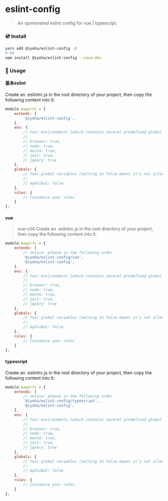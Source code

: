 # eslint-config
> An opinionated eslint config for vue | typescript.

### 💿 Install
```bash
yarn add @iyoha/eslint-config -D
# OR
npm install @iyoha/eslint-config --save-dev
```

### 🚀 Usage
#### 基本eslint
Create an .eslintrc.js in the root directory of your project, then copy the following content into it:
```js
module.exports = {
    extends: [
        '@iyoha/eslint-config',
    ],
    env: {
        // Your environments (which contains several predefined global variables)
        //
        // browser: true,
        // node: true,
        // mocha: true,
        // jest: true,
        // jquery: true
    },
    globals: {
        // Your global variables (setting to false means it's not allowed to be reassigned)
        //
        // myGlobal: false
    },
    rules: {
        // Customize your rules
    }
};
```

#### vue
> vue-cli4
Create an .eslintrc.js in the root directory of your project, then copy the following content into it:
```js
module.exports = {
    extends: [
        // notice: please in the following order
        '@iyoha/eslint-config/vue',
        '@iyoha/eslint-config',
    ],
    env: {
        // Your environments (which contains several predefined global variables)
        //
        // browser: true,
        // node: true,
        // mocha: true,
        // jest: true,
        // jquery: true
    },
    globals: {
        // Your global variables (setting to false means it's not allowed to be reassigned)
        //
        // myGlobal: false
    },
    rules: {
        // Customize your rules
    }
};
```

#### typescript
Create an .eslintrc.js in the root directory of your project, then copy the following content into it:
```js
module.exports = {
    extends: [
        // notice: please in the following order
        '@iyoha/eslint-config/typescript',
        '@iyoha/eslint-config',
    ],
    env: {
        // Your environments (which contains several predefined global variables)
        //
        // browser: true,
        // node: true,
        // mocha: true,
        // jest: true,
        // jquery: true
    },
    globals: {
        // Your global variables (setting to false means it's not allowed to be reassigned)
        //
        // myGlobal: false
    },
    rules: {
        // Customize your rules
    }
};
```